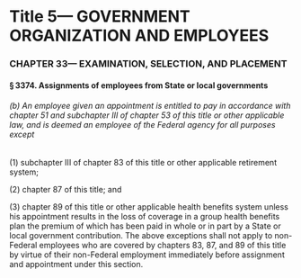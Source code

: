 
# Title 5— GOVERNMENT ORGANIZATION AND EMPLOYEES
### CHAPTER 33— EXAMINATION, SELECTION, AND PLACEMENT
#### § 3374. Assignments of employees from State or local governments
###### (b) An employee given an appointment is entitled to pay in accordance with chapter 51 and subchapter III of chapter 53 of this title or other applicable law, and is deemed an employee of the Federal agency for all purposes except

(1) subchapter III of chapter 83 of this title or other applicable retirement system;

(2) chapter 87 of this title; and

(3) chapter 89 of this title or other applicable health benefits system unless his appointment results in the loss of coverage in a group health benefits plan the premium of which has been paid in whole or in part by a State or local government contribution. The above exceptions shall not apply to non-Federal employees who are covered by chapters 83, 87, and 89 of this title by virtue of their non-Federal employment immediately before assignment and appointment under this section.
